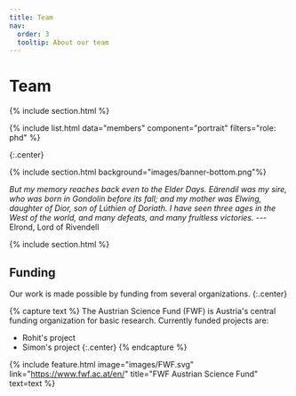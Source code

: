 ```yaml
---
title: Team
nav:
  order: 3
  tooltip: About our team
---
```


# <i class="fas fa-users"></i>Team

{% include section.html %}

{%
  include list.html
  data="members"
  component="portrait"
  filters="role: phd"
%}

{:.center}

{% include section.html background="images/banner-bottom.png"%}

_But my memory reaches back even to the Elder Days. Eärendil was my sire, who was born in Gondolin before its fall; and my mother was Elwing, daughter of Dior, son of Lúthien of Doriath. I have seen three ages in the West of the world, and many defeats, and many fruitless victories._ --- Elrond, Lord of Rivendell

{% include section.html %}

## Funding

Our work is made possible by funding from several organizations.
{:.center}

{% capture text %}
The Austrian Science Fund (FWF) is Austria's central funding organization for basic research. Currently funded projects are:

- Rohit's project
- Simon's project
  {:.center} {% endcapture %}

{%
  include feature.html
  image="images/FWF.svg"
  link="https://www.fwf.ac.at/en/"
  title="FWF Austrian Science Fund"
  text=text
%}
